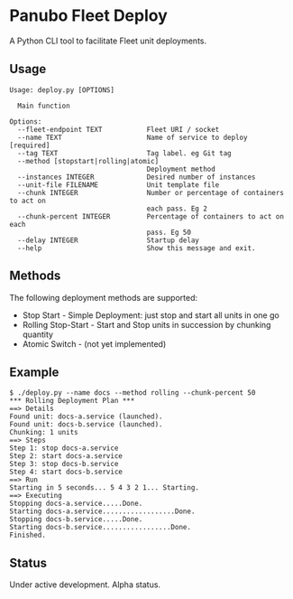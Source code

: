 # Panubo Fleet Deploy

A Python CLI tool to facilitate Fleet unit deployments.

## Usage
```
Usage: deploy.py [OPTIONS]

  Main function

Options:
  --fleet-endpoint TEXT           Fleet URI / socket
  --name TEXT                     Name of service to deploy  [required]
  --tag TEXT                      Tag label. eg Git tag
  --method [stopstart|rolling|atomic]
                                  Deployment method
  --instances INTEGER             Desired number of instances
  --unit-file FILENAME            Unit template file
  --chunk INTEGER                 Number or percentage of containers to act on
                                  each pass. Eg 2
  --chunk-percent INTEGER         Percentage of containers to act on each
                                  pass. Eg 50
  --delay INTEGER                 Startup delay
  --help                          Show this message and exit.
```

## Methods

The following deployment methods are supported:

- Stop Start - Simple Deployment: just stop and start all units in one go
- Rolling Stop-Start - Start and Stop units in succession by chunking quantity
- Atomic Switch - (not yet implemented)


## Example

```
$ ./deploy.py --name docs --method rolling --chunk-percent 50
*** Rolling Deployment Plan ***
==> Details
Found unit: docs-a.service (launched).
Found unit: docs-b.service (launched).
Chunking: 1 units
==> Steps
Step 1: stop docs-a.service
Step 2: start docs-a.service
Step 3: stop docs-b.service
Step 4: start docs-b.service
==> Run
Starting in 5 seconds... 5 4 3 2 1... Starting.
==> Executing
Stopping docs-a.service.....Done.
Starting docs-a.service..................Done.
Stopping docs-b.service.....Done.
Starting docs-b.service.................Done.
Finished.

```

## Status

Under active development. Alpha status.
